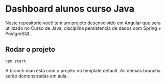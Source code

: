 # Dashboard alunos curso Java

Neste repositório você tem um projeto desenvolvido em Angular que sera utilizado no Curso de Java, disciplina persistencia de dados com Spring + PostgreSQL. 

## Rodar o projeto
`npm start` 

A branch man esta com o projeto no template default. As demais branchs serão demonstradas em aula. 